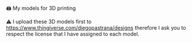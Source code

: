 🖨️ My models for 3D printing 

⚠️ I upload these 3D models first to https://www.thingiverse.com/diegopastrana/designs therefore I ask you to respect the license that I have assigned to each model.
